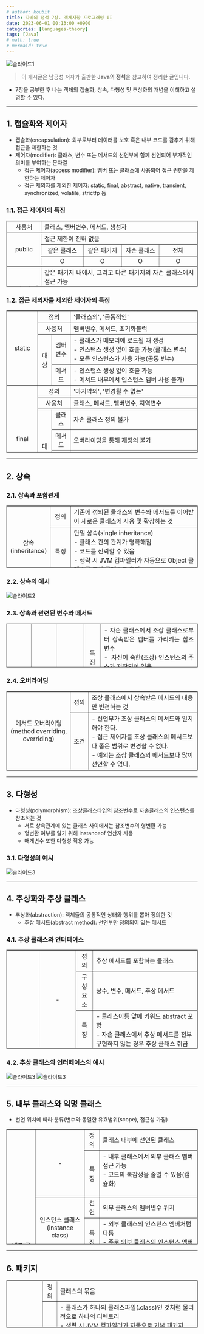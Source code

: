```yaml
---
# author: koubit
title: 자바의 정석 7장. 객체지향 프로그래밍 II
date: 2023-06-01 00:13:00 +0900
categories: [languages-theory]
tags: [Java]
# math: true
# mermaid: true
---
```


![슬라이드1](/assets/img/computer-science/languages/theory/20230601-slide1.png)

> 이 게시글은 남궁성 저자가 출판한 **Java의 정석**을 참고하여 정리한 글입니다.

* 7장을 공부한 후 나는 객체의 캡슐화, 상속, 다형성 및 추상화의 개념을 이해하고 설명할 수 있다.  
  
* * *

## 1. 캡슐화와 제어자
* 캡슐화(encapsulation): 외부로부터 데이터를 보호 혹은 내부 코드를 감추기 위해 접근을 제한하는 것
* 제어자(modifier): 클래스, 변수 또는 메서드의 선언부에 함께 선언되어 부가적인 의미를 부여하는 문자열
    * 접근 제어자(access modifier): 멤버 또는 클래스에 사용되어 접근 권한을 제한하는 제어자
    * 접근 제외자를 제외한 제어자: static, final, abstract, native, transient, synchronized, volatile, strictfp 등

### 1.1. 접근 제어자의 특징
<table style="border-collapse: collapse; width: 100%; height: 174px;" border="1" data-ke-align="alignLeft">
    <tbody>
        <tr style="height: 18px;">
            <td style="width: 17.5581%; height: 18px; text-align: center;">사용처</td>
            <td style="width: 82.4419%; height: 18px; text-align: justify;" colspan="4">클래스, 멤버변수, 메서드, 생성자</td>
        </tr>
        <tr style="height: 18px;">
            <td style="width: 17.5581%; height: 35px; text-align: center;" rowspan="3">public</td>
            <td style="width: 82.4419%; height: 18px; text-align: justify;" colspan="4">접근 제한이 전혀 없음</td>
        </tr>
        <tr>
            <td style="width: 22.4419%; text-align: center;">같은 클래스</td>
            <td style="width: 20%; text-align: center;">같은 패키지</td>
            <td style="width: 20%; text-align: center;">자손 클래스</td>
            <td style="width: 20%; text-align: center;">전체</td>
        </tr>
        <tr style="height: 17px;">
            <td style="width: 22.4419%; height: 17px; text-align: center;">O</td>
            <td style="width: 20%; height: 17px; text-align: center;">O</td>
            <td style="width: 20%; height: 17px; text-align: center;">O</td>
            <td style="width: 20%; height: 17px; text-align: center;">O</td>
        </tr>
        <tr style="height: 18px;">
            <td style="width: 17.5581%; height: 35px; text-align: center;" rowspan="3">protected</td>
            <td style="width: 82.4419%; height: 18px; text-align: justify;" colspan="4">같은 패키지 내에서, 그리고 다른 패키지의 자손 클래스에서
                접근 가능</td>
        </tr>
        <tr>
            <td style="width: 22.4419%; text-align: center;">같은 클래스</td>
            <td style="width: 20%; text-align: center;">같은 패키지</td>
            <td style="width: 20%; text-align: center;">자손 클래스</td>
            <td style="width: 20%; text-align: center;">전체</td>
        </tr>
        <tr style="height: 17px;">
            <td style="width: 22.4419%; height: 17px; text-align: center;">O</td>
            <td style="width: 20%; height: 17px; text-align: center;">O</td>
            <td style="width: 20%; height: 17px; text-align: center;">O</td>
            <td style="width: 20%; height: 17px; text-align: center;">&nbsp;</td>
        </tr>
        <tr style="height: 17px;">
            <td style="width: 17.5581%; height: 34px; text-align: center;" rowspan="3">(default)</td>
            <td style="width: 82.4419%; height: 17px; text-align: justify;" colspan="4">- 같은 패키지 내에서만 접근 가능<br />-
                default인 경우 생략됨</td>
        </tr>
        <tr>
            <td style="width: 22.4419%; text-align: center;">같은 클래스</td>
            <td style="width: 20%; text-align: center;">같은 패키지</td>
            <td style="width: 20%; text-align: center;">자손 클래스</td>
            <td style="width: 20%; text-align: center;">전체</td>
        </tr>
        <tr style="height: 17px;">
            <td style="width: 22.4419%; height: 17px; text-align: center;">O</td>
            <td style="width: 20%; height: 17px; text-align: center;">O</td>
            <td style="width: 20%; height: 17px; text-align: center;">&nbsp;</td>
            <td style="width: 20%; height: 17px; text-align: center;">&nbsp;</td>
        </tr>
        <tr style="height: 17px;">
            <td style="width: 17.5581%; height: 34px; text-align: center;" rowspan="3">private</td>
            <td style="width: 82.4419%; height: 17px; text-align: justify;" colspan="4">같은 클래스 내에서만 접근 가능</td>
        </tr>
        <tr>
            <td style="width: 22.4419%; text-align: center;">같은 클래스</td>
            <td style="width: 20%; text-align: center;">같은 패키지</td>
            <td style="width: 20%; text-align: center;">자손 클래스</td>
            <td style="width: 20%; text-align: center;">전체</td>
        </tr>
        <tr style="height: 17px;">
            <td style="width: 22.4419%; height: 17px; text-align: center;">O</td>
            <td style="width: 20%; height: 17px; text-align: center;">&nbsp;</td>
            <td style="width: 20%; height: 17px; text-align: center;">&nbsp;</td>
            <td style="width: 20%; height: 17px; text-align: center;">&nbsp;</td>
        </tr>
    </tbody>
</table>

### 1.2. 접근 제외자를 제외한 제어자의 특징
<table style="border-collapse: collapse; width: 100%; height: 374px;" border="1" data-ke-align="alignLeft">
    <tbody>
        <tr style="height: 18px;">
            <td style="width: 11.124%; height: 18px; text-align: center;" rowspan="4">static</td>
            <td style="width: 16.4342%; text-align: center;" colspan="2">정의</td>
            <td style="width: 63.9148%; height: 18px;">'클래스의', '공통적인'</td>
        </tr>
        <tr style="height: 18px;">
            <td style="width: 16.4342%; text-align: center;" colspan="2">사용처</td>
            <td style="width: 63.9148%; height: 18px;">멤버변수, 메서드, 초기화블럭</td>
        </tr>
        <tr style="height: 56px;">
            <td style="width: 7.05428%; text-align: center;" rowspan="2">대상</td>
            <td style="width: 9.37993%; height: 56px; text-align: center;">멤버변수</td>
            <td style="width: 63.9148%; height: 56px;">- 클래스가 메모리에 로드될 때 생성<br />- 인스턴스 생성 없이 호출 가능(클래스 변수)<br />- 모든
                인스턴스가 사용 가능(공통 변수)</td>
        </tr>
        <tr style="height: 37px;">
            <td style="width: 9.37993%; height: 37px; text-align: center;">메서드</td>
            <td style="width: 63.9148%; height: 37px;">- 인스턴스 생성 없이 호출 가능<br />- 메서드 내부에서 인스턴스 멤버 사용 불가)</td>
        </tr>
        <tr style="height: 18px;">
            <td style="width: 11.124%; height: 18px; text-align: center;" rowspan="6">final</td>
            <td style="width: 16.4342%; text-align: center;" colspan="2">정의</td>
            <td style="width: 63.9148%; height: 18px;">'마지막의', '변경될 수 없는'</td>
        </tr>
        <tr style="height: 18px;">
            <td style="width: 16.4342%; text-align: center;" colspan="2">사용처</td>
            <td style="width: 63.9148%; height: 18px;">클래스, 메서드, 멤버변수, 지역변수</td>
        </tr>
        <tr style="height: 18px;">
            <td style="width: 7.05428%; text-align: center;" rowspan="4">대상</td>
            <td style="width: 9.37993%; height: 18px; text-align: center;">클래스</td>
            <td style="width: 63.9148%; height: 18px;">자손 클래스 정의 불가</td>
        </tr>
        <tr style="height: 18px;">
            <td style="width: 9.37993%; height: 18px; text-align: center;">메서드</td>
            <td style="width: 63.9148%; height: 18px;">오버라이딩을 통해 재정의 불가</td>
        </tr>
        <tr style="height: 18px;">
            <td style="width: 9.37993%; height: 18px; text-align: center;">멤버변수</td>
            <td style="width: 63.9148%; height: 18px;" rowspan="2">변수 앖에 final이 붙으면 상수 취급</td>
        </tr>
        <tr style="height: 18px;">
            <td style="width: 9.37993%; height: 18px; text-align: center;">지역변수</td>
        </tr>
        <tr style="height: 17px;">
            <td style="width: 11.124%; height: 17px; text-align: center;" rowspan="4">abstract</td>
            <td style="width: 16.4342%; text-align: center;" colspan="2">정의</td>
            <td style="width: 63.9148%; height: 17px;">'미완성'</td>
        </tr>
        <tr style="height: 17px;">
            <td style="width: 16.4342%; text-align: center;" colspan="2">사용처</td>
            <td style="width: 63.9148%; height: 17px;">클래스, 메서드</td>
        </tr>
        <tr style="height: 17px;">
            <td style="width: 7.05428%; text-align: center;" rowspan="2">대상</td>
            <td style="width: 9.37993%; height: 17px; text-align: center;">클래스</td>
            <td style="width: 63.9148%; height: 17px;">클래스 내에 추상 메서드가 선언되어 있음</td>
        </tr>
        <tr style="height: 17px;">
            <td style="width: 9.37993%; height: 17px; text-align: center;">메서드</td>
            <td style="width: 63.9148%; height: 17px;">선언부만 작성하고 구현부는 작성하지 않은 추상 메서드임을 알림</td>
        </tr>
    </tbody>
</table>

* * *

## 2. 상속
### 2.1. 상속과 포함관계
<table style="border-collapse: collapse; width: 100%; height: 164px;" border="1" data-ke-align="alignLeft">
    <tbody>
        <tr style="height: 36px;">
            <td style="width: 16.0465%; height: 110px; text-align: center;" rowspan="3">상속<br />(inheritance)</td>
            <td style="width: 11.3954%; height: 36px; text-align: center;">정의</td>
            <td style="width: 72.5581%; height: 36px;">기존에 정의된 클래스의 변수와 메서드를 이어받아 새로운 클래스에 사용 및 확장하는 것</td>
        </tr>
        <tr style="height: 56px;">
            <td style="width: 11.3954%; text-align: center; height: 56px;">특징</td>
            <td style="width: 72.5581%; height: 56px;">단일 상속(single inheritance)<br />- 클래스 간의 관계가 명확해짐<br />- 코드를 신뢰할 수
                있음<br />- 생략 시 JVM 컴파일러가 자동으로 Object 클래스를 조상 클래스로 추가</td>
        </tr>
        <tr style="height: 18px;">
            <td style="width: 11.3954%; height: 18px; text-align: center;">문장</td>
            <td style="width: 72.5581%; height: 18px;">~은 ~이다.(is-a)</td>
        </tr>
        <tr style="height: 36px;">
            <td style="width: 16.0465%; height: 54px; text-align: center;" rowspan="2">포함관계<br />(composite)</td>
            <td style="width: 11.3954%; height: 36px; text-align: center;">정의</td>
            <td style="width: 72.5581%; height: 36px;">한 클래스의 멤버 변수로 다른 클래스 타입의 참조 변수 선언</td>
        </tr>
        <tr style="height: 18px;">
            <td style="width: 11.3954%; height: 18px; text-align: center;">문장</td>
            <td style="width: 72.5581%; height: 18px;">~은 ~을 가지고 있다.(has-a)</td>
        </tr>
    </tbody>
</table>

### 2.2. 상속의 예시
![슬라이드2](/assets/img/computer-science/languages/theory/20230601-slide2.png)

### 2.3. 상속과 관련된 변수와 메서드
<table style="border-collapse: collapse; width: 100%; height: 115px;" border="1" data-ke-align="alignLeft">
    <tbody>
        <tr style="height: 10px;">
            <td style="width: 8.99228%; height: 64px; text-align: center;" rowspan="3">지역 변수</td>
            <td style="width: 9.37985%; height: 10px; text-align: center;" rowspan="3">-</td>
            <td style="width: 6.58921%; height: 10px; text-align: center;" rowspan="3">super</td>
            <td style="width: 5.73649%; height: 10px; text-align: center;">특징</td>
            <td style="width: 35.969%; height: 10px; text-align: justify;">- 자손 클래스에서 조상 클래스로부터 상속받은 멤버를 가리키는
                참조변수<br />-&nbsp; 자신이 속한(조상) 인스턴스의 주소가 저장되어 있음<br />- 가리키는 인스턴스가 다를 뿐 this와 근본적으로 같음</td>
        </tr>
        <tr style="height: 36px;">
            <td style="width: 5.73649%; height: 36px; text-align: center;">생성</td>
            <td style="width: 35.969%; height: 36px; text-align: justify;">JVM 컴파일러가 자동으로 추가</td>
        </tr>
        <tr style="height: 18px;">
            <td style="width: 5.73649%; height: 18px; text-align: center;">사용</td>
            <td style="width: 35.969%; height: 18px; text-align: justify;">super.변수이름</td>
        </tr>
        <tr style="height: 17px;">
            <td style="width: 8.99228%; height: 51px; text-align: center;" rowspan="3">인스턴스 메서드</td>
            <td style="width: 9.37985%; height: 51px; text-align: center;" rowspan="3">생성자</td>
            <td style="width: 6.58921%; height: 51px; text-align: center;" rowspan="3">super</td>
            <td style="width: 5.73649%; height: 17px; text-align: center;">특징</td>
            <td style="width: 35.969%; height: 17px; text-align: justify;">생성자에서&nbsp; 조상의 생성자를 호출할 때 사용하는 메서드<br />-
                생성자의 이름으로 super 사용<br />- 생성자에서 조상 생성자를 호출할 때 반드시 첫 줄에서 사용<br />- 가리키는 인스턴스가 다를 뿐 this 생성자와 근본적으로 같음
            </td>
        </tr>
        <tr style="height: 17px;">
            <td style="width: 5.73649%; height: 17px; text-align: center;">생성</td>
            <td style="width: 35.969%; height: 17px; text-align: justify;">JVM 컴파일러가 자동으로 추가</td>
        </tr>
        <tr style="height: 17px;">
            <td style="width: 5.73649%; height: 17px; text-align: center;">사용</td>
            <td style="width: 35.969%; height: 17px; text-align: justify;">super(타입 변수명);</td>
        </tr>
    </tbody>
</table>

### 2.4. 오버라이딩
<table style="border-collapse: collapse; width: 100%;" border="1" data-ke-align="alignLeft">
    <tbody>
        <tr>
            <td style="width: 33.3333%; text-align: center;" rowspan="2">메서드 오버라이딩<br />(method overriding, overriding)
            </td>
            <td style="width: 9.49607%; text-align: center;">정의</td>
            <td style="width: 57.1705%;">조상 클래스에서 상속받은 메서드의 내용만 변경하는 것</td>
        </tr>
        <tr>
            <td style="width: 9.49607%; text-align: center;">조건</td>
            <td style="width: 57.1705%;">- 선언부가 조상 클래스의 메서드와 일치해야 한다.<br />- 접근 제어자를 조상 클래스의 메서드보다 좁은 범위로 변경할 수
                없다.<br />- 예외는 조상 클래스의 메서드보다 많이 선언할 수 없다.</td>
        </tr>
    </tbody>
</table>

* * *

## 3. 다형성
* 다형성(polymorphism): 조상클래스타입의 참조변수로 자손클래스의 인스턴스를 참조하는 것
    * 서로 상속관계에 있는 클래스 사이에서는 참조변수의 형변환 가능
    * 형변환 여부를 알기 위해 instanceof 연산자 사용
    * 매개변수 또한 다형성 적용 가능

### 3.1. 다형성의 예시
![슬라이드3](/assets/img/computer-science/languages/theory/20230601-slide3.png)

* * *

## 4. 추상화와 추상 클래스
* 추상화(abstraction): 객체들의 공통적인 상태와 행위를 뽑아 정의한 것
    * 추상 메서드(abstract method): 선언부만 정의되어 있는 메서드

### 4.1. 추상 클래스와 인터페이스
<table style="border-collapse: collapse; width: 100%; height: 261px;" border="1" data-ke-align="alignLeft">
    <tbody>
        <tr style="height: 36px;">
            <td style="height: 261px; width: 16.1628%; text-align: center;" rowspan="6">추상 클래스<br />(abstract class)
            </td>
            <td style="height: 113px; width: 11.279%; text-align: center;" rowspan="3">-</td>
            <td style="height: 36px; width: 9.53489%; text-align: center;">정의</td>
            <td style="height: 36px; width: 63.0232%;">추상 메서드를 포함하는 클래스</td>
        </tr>
        <tr style="height: 23px;">
            <td style="width: 9.53489%; text-align: center; height: 23px;">구성요소</td>
            <td style="width: 63.0232%; height: 23px;">상수, 변수, 메서드, 추상 메서드</td>
        </tr>
        <tr style="height: 36px;">
            <td style="height: 36px; width: 9.53489%; text-align: center;">특징</td>
            <td style="height: 36px; width: 63.0232%;">- 클래스이름 앞에 키워드 abstract 포함<br />- 자손 클래스에서 추상 메서드를 전부 구현하지 않는 경우
                추상 클래스 취급</td>
        </tr>
        <tr style="height: 37px;">
            <td style="height: 148px; width: 11.279%; text-align: center;" rowspan="3">인터페이스<br />(interface)</td>
            <td style="height: 37px; width: 9.53489%; text-align: center;">정의</td>
            <td style="height: 37px; width: 63.0232%;">상수와 추상 메서드로만 구성된 클래스</td>
        </tr>
        <tr style="height: 18px;">
            <td style="height: 18px; width: 9.53489%; text-align: center;">구성요소</td>
            <td style="height: 18px; width: 63.0232%;">상수, 추상 메서드</td>
        </tr>
        <tr style="height: 93px;">
            <td style="height: 93px; width: 9.53489%; text-align: center;">특징</td>
            <td style="height: 93px; width: 63.0232%;">- 인터페이스로부터만 (다중) 상속 가능<br />- 모든 멤버 변수는 publid static final(생략
                가능)<br />- 모든 메서드는 public abstract(생략 가능)<br />(static 메서드와 default 메서드는 예외(JDK 8.1부터))<br />- 인터페이스도 조상
                타입의 참조 변수가 자손 클래스의 인스턴스 참조 가능(다형성)<br />- 메서드의 매개변수로 인터페이스 사용 시 인터페이스를 구현한 클래스의 인스턴스 반환</td>
        </tr>
    </tbody>
</table>

### 4.2. 추상 클래스와 인터페이스의 예시
![슬라이드3](/assets/img/computer-science/languages/theory/20230601-slide3.png)
![슬라이드3](/assets/img/computer-science/languages/theory/20230601-slide3.png)

* * *

## 5. 내부 클래스와 익명 클래스
* 선언 위치에 따라 분류(변수와 동일한 유효범위(scope), 접근성 가짐)

<table style="border-collapse: collapse; width: 100%; height: 304px;" border="1" data-ke-align="alignLeft">
    <tbody>
        <tr style="height: 18px;">
            <td style="width: 9.18607%; height: 304px; text-align: center;" rowspan="9">내부 클래스<br />(inner class)</td>
            <td style="width: 12.4999%; height: 74px; text-align: center;" rowspan="2">-</td>
            <td style="width: 5.23255%; height: 18px; text-align: center;">정의</td>
            <td style="width: 39.8838%; height: 18px;">클래스 내부에 선언된 클래스</td>
        </tr>
        <tr style="height: 56px;">
            <td style="width: 5.23255%; height: 56px; text-align: center;">특징</td>
            <td style="width: 39.8838%; height: 56px;">- 내부 클래스에서 외부 클래스 멤버 접근 가능<br />- 코드의 복잡성을 줄일 수
                있음(캡슐화)<br /><br /></td>
        </tr>
        <tr style="height: 18px;">
            <td style="width: 12.4999%; height: 70px; text-align: center;" rowspan="2">인스턴스 클래스<br />(instance class)
            </td>
            <td style="width: 5.23255%; height: 18px; text-align: center;">선언</td>
            <td style="width: 39.8838%; height: 18px;">외부 클래스의 멤버변수 위치</td>
        </tr>
        <tr style="height: 52px;">
            <td style="width: 5.23255%; height: 52px; text-align: center;">특징</td>
            <td style="width: 39.8838%; height: 52px;">- 외부 클래스의 인스턴스 멤버처럼 다룸<br />- 주로 외부 클래스의 인스턴스 멤버들과 관련된 작업에 사용
            </td>
        </tr>
        <tr style="height: 17px;">
            <td style="width: 12.4999%; height: 53px; text-align: center;" rowspan="2">static 클래스<br />(static class)
            </td>
            <td style="width: 5.23255%; height: 17px; text-align: center;">선언</td>
            <td style="width: 39.8838%; height: 17px;">외부 클래스의 멤버 변수 위치</td>
        </tr>
        <tr style="height: 36px;">
            <td style="width: 5.23255%; height: 36px; text-align: center;">특징</td>
            <td style="width: 39.8838%; height: 36px;">- 외부 클래스의 static 멤버처럼 다룸<br />- 외부 클래스의 static 멤버(특히 static
                메서드)에서 사용</td>
        </tr>
        <tr style="height: 18px;">
            <td style="width: 12.4999%; height: 54px; text-align: center;" rowspan="2">local 클래스<br />(local class)</td>
            <td style="width: 5.23255%; height: 18px; text-align: center;">선언</td>
            <td style="width: 39.8838%; height: 18px;">외부 클래스의 메서드, 초기화 블럭 내부</td>
        </tr>
        <tr style="height: 36px;">
            <td style="width: 5.23255%; height: 36px; text-align: center;">특징</td>
            <td style="width: 39.8838%; height: 36px;">선언된 영역 내부에서만 사용</td>
        </tr>
        <tr style="height: 53px;">
            <td style="width: 12.4999%; height: 53px; text-align: center;">익명 클래스<br />(anonymous class)</td>
            <td style="width: 5.23255%; height: 53px; text-align: center;">정의</td>
            <td style="width: 39.8838%; height: 53px;">클래스 선언과 객체의 생성을 동시에 하는 이름없는 클래스</td>
        </tr>
    </tbody>
</table>

* * *

## 6. 패키지
<table style="border-collapse: collapse; width: 100%; height: 125px;" border="1" data-ke-align="alignLeft">
    <tbody>
        <tr style="height: 36px;">
            <td style="width: 12.1705%; height: 36px; text-align: center;" rowspan="4">패키지<br />(package)</td>
            <td style="width: 7.5194%; height: 36px; text-align: center;">정의</td>
            <td style="width: 80.31%; height: 36px;">클래스의 묶음</td>
        </tr>
        <tr style="height: 37px;">
            <td style="width: 7.5194%; height: 37px; text-align: center;">특징</td>
            <td style="width: 80.31%; height: 37px;">- 클래스가 하나의 클래스파일(.class)인 것처럼 물리적으로 하나의 디렉토리<br />- 생략 시 JVM 컴파일러가
                자동으로 기본 패키지(unnamed package) 추가<br />- 루트 디렉토리는 클래스패스(classpath)에 포함 필요<br />- import 시 컴파일러에게 클래스의 패키지에
                대한 정보를 제공해 클래스명에서 패키지명 생략 가능<br />- static import 사용 시 static 멤버 호출할 때 클래스 이름 생략 가능</td>
        </tr>
        <tr style="height: 18px;">
            <td style="width: 7.5194%; height: 18px; text-align: center;">선언</td>
            <td style="width: 80.31%; height: 18px;">package 패키지명;</td>
        </tr>
        <tr style="height: 17px;">
            <td style="width: 7.5194%; height: 17px; text-align: center;">사용</td>
            <td style="width: 80.31%; height: 17px;">import 패키지명.클래스명;<br />import 패키지명.*; // 지정된 패키지에 속하는 모든 클래스 사용
            </td>
        </tr>
    </tbody>
</table>